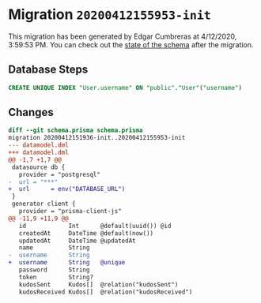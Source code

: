 # Migration `20200412155953-init`

This migration has been generated by Edgar Cumbreras at 4/12/2020, 3:59:53 PM.
You can check out the [state of the schema](./schema.prisma) after the migration.

## Database Steps

```sql
CREATE UNIQUE INDEX "User.username" ON "public"."User"("username")
```

## Changes

```diff
diff --git schema.prisma schema.prisma
migration 20200412151936-init..20200412155953-init
--- datamodel.dml
+++ datamodel.dml
@@ -1,7 +1,7 @@
 datasource db {
   provider = "postgresql"
-  url = "***"
+  url      = env("DATABASE_URL")
 }
 generator client {
   provider = "prisma-client-js"
@@ -11,9 +11,9 @@
   id            Int      @default(uuid()) @id
   createdAt     DateTime @default(now())
   updatedAt     DateTime @updatedAt
   name          String
-  username      String
+  username      String   @unique
   password      String
   token         String?
   kudosSent     Kudos[]  @relation("kudosSent")
   kudosReceived Kudos[]  @relation("kudosReceived")
```


